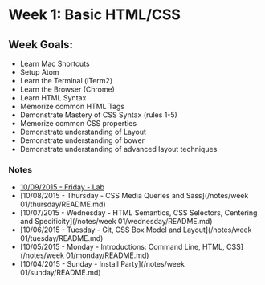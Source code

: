 # Week 1: Basic HTML/CSS

## Week Goals:
- Learn Mac Shortcuts
- Setup Atom
- Learn the Terminal (iTerm2)
- Learn the Browser (Chrome)
- Learn HTML Syntax
- Memorize common HTML Tags
- Demonstrate Mastery of CSS Syntax (rules 1-5)
- Memorize common CSS properties
- Demonstrate understanding of Layout
- Demonstrate understanding of bower
- Demonstrate understanding of advanced layout techniques

### Notes
* [10/09/2015 - Friday - Lab](/ABOUT.md#Schedule)
* [10/08/2015 - Thursday - CSS Media Queries and Sass](/notes/week 01/thursday/README.md)
* [10/07/2015 - Wednesday - HTML Semantics, CSS Selectors, Centering and Specificity](/notes/week 01/wednesday/README.md)
* [10/06/2015 - Tuesday - Git, CSS Box Model and Layout](/notes/week 01/tuesday/README.md)
* [10/05/2015 - Monday - Introductions: Command Line, HTML, CSS](/notes/week 01/monday/README.md)
* [10/04/2015 - Sunday - Install Party](/notes/week 01/sunday/README.md)
